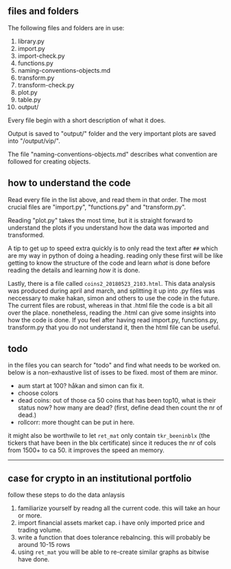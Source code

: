 ## files and folders

The following files and folders are in use:

1. library.py
1. import.py
1. import-check.py
1. functions.py
1. naming-conventions-objects.md
1. transform.py
1. transform-check.py
1. plot.py
1. table.py
1. output/


Every file begin with a short description of what it does.

Output is saved to "output/" folder and the very important plots are saved into "/output/vip/".

The file "naming-conventions-objects.md" describes what convention are followed for creating objects.


## how to understand the code

Read every file in the list above, and read them in that order. The most crucial files are "import.py", "functions.py" and "transform.py".

Reading "plot.py" takes the most time, but it is straight forward to understand the plots if you understand how the data was imported and transformed.

A tip to get up to speed extra quickly is to only read the text after `##` which are my way in python of doing a heading. reading only these first will be like getting to know the structure of the code and learn _what_ is done before reading the details and learning _how_ it is done.

Lastly, there is a file called `coins2_20180523_2103.html`. This data analysis was produced during april and march, and splitting it up into .py files was neccessary to make hakan, simon and others to use the code in the future. The current files are robust, whereas in that .html file the code is a bit all over the place. nonetheless, reading the .html can give some insights into how the code is done. If you feel after having read import.py, functions.py, transform.py that you do not understand it, then the html file can be useful.

## todo

in the files you can search for "todo" and find what needs to be worked on. below is a non-exhaustive list of isses to be fixed. most of them are minor.

- aum start at 100? håkan and simon can fix it.
- choose colors
- dead coins: out of those ca 50 coins that has been top10, what is their status now? how many are dead? (first, define dead then count the nr of dead.)
- rollcorr: more thought can be put in here.

it might also be worthwile to let `ret_mat` only contain `tkr_beeninblx` (the tickers that have been in the blx certificate) since it reduces the nr of cols from 1500+ to ca 50. it improves the speed an memory. 

------------------------------------------------------------------


## case for crypto in an institutional portfolio

follow these steps to do the data anlaysis

1. familiarize yourself by readng all the current code. this will take an hour or more.
1. import financial assets market cap. i have only imported price and trading volume.
1. write a function that does tolerance rebalncing. this will probably be around 10-15 rows
1. using `ret_mat` you will be able to re-create similar graphs as bitwise have done.

